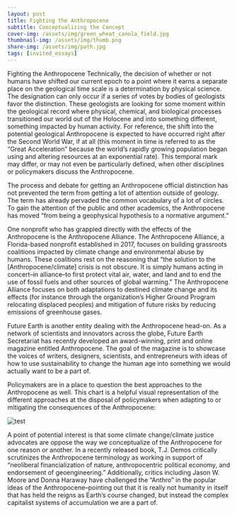 ```yaml
---
layout: post
title: Fighting the Anthropocene
subtitle: Conceptualizing the Concept
cover-img: /assets/img/green_wheat_canola_field.jpg
thumbnail-img: /assets/img/thumb.png
share-img: /assets/img/path.jpg
tags: [invited_essays]
---
```

Fighting the Anthropocene
Technically, the decision of whether or not humans have shifted our current epoch to a point where it earns a separate place on the geological time scale is a 
determination by physical science. The designation can only occur if a series of votes by bodies of geologists favor the distinction. These geologists are looking 
for some moment within the geological record where physical, chemical, and biological processes transitioned our world out of the Holocene and into something different, 
something impacted by human activity. For reference, the shift into the potential geological Anthropocene is expected to have occurred right after the Second World War, 
if at all (this moment in time is referred to as the “Great Acceleration” because the world’s rapidly growing population began using and altering resources at an exponential rate).
This temporal mark may differ, or may not even be particularly defined, when other disciplines or policymakers discuss the Anthropocene. 

The process and debate for getting an Anthropocene official distinction has not prevented the term from getting a lot of attention outside of geology. 
The term has already pervaded the common vocabulary of a lot of circles. To gain the attention of the public and other academics, the Anthropocene has moved “from being a 
geophysical hypothesis to a normative argument.” 

One nonprofit who has grappled directly with the effects of the Anthropocene is the Anthropocene Alliance. The Anthropocene Alliance, a Florida-based nonprofit established in 
2017, focuses on building grassroots coalitions impacted by climate change and environmental abuse by humans. These coalitions rest on the reasoning that “the solution to the 
[Anthropocene/climate] crisis is not obscure. It is simply humans acting in concert–in alliance–to first protect vital air, water, and land and to end the use of fossil fuels and 
other sources of global warming.” The Anthropocene Alliance focuses on both adaptations to destined climate change and its effects (for instance through the organization’s Higher
Ground Program relocating displaced peoples) and mitigation of future risks by reducing emissions of greenhouse gases. 
	
Future Earth is another entity dealing with the Anthropocene head-on. As a network of scientists and innovators across the globe, Future Earth Secretariat has recently
developed an award-winning, print and online magazine entitled Anthropocene. The goal of the magazine is to showcase the voices of writers, designers, scientists, and 
entrepreneurs with ideas of how to use sustainability to change the human age into something we would actually want to be a part of. 

Policymakers are in a place to question the best approaches to the Anthropocene as well. This chart is a helpful visual representation of the different approaches at 
the disposal of policymakers when adapting to or mitigating the consequences of the Anthropocene:

![test](/assets/img/fighting_anthro_chart.png/)
 
 A point of potential interest is that some climate change/climate justice advocates are oppose the way we conceptualize of the Anthropocene for one reason or another. 
 In a recently released book, T.J. Demos critically scrutinizes the Anthropocene terminology as working in support of “neoliberal financialization of nature, 
 anthropocentric political economy, and endorsement of geoengineering.”  Additionally, critics including Jason W. Moore and Donna Haraway have challenged the “Anthro” 
 in the popular ideas of the Anthropocene–pointing out that it is really not humanity in itself that has held the reigns as Earth’s course changed, but instead the 
 complex capitalist systems of accumulation we are a part of.
